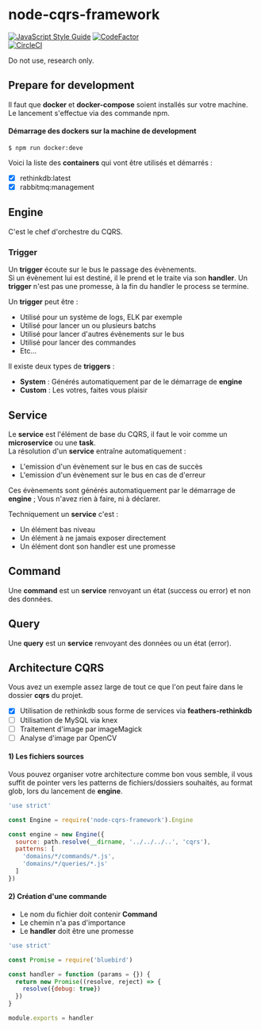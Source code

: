 # node-cqrs-framework

[![JavaScript Style Guide](https://img.shields.io/badge/code%20style-standard-brightgreen.svg)](http://standardjs.com/)
[![CodeFactor](https://www.codefactor.io/repository/github/gperreymond/node-cqrs-framework/badge)](https://www.codefactor.io/repository/github/gperreymond/node-cqrs-framework)  
[![CircleCI](https://circleci.com/gh/gperreymond/node-cqrs-framework.svg?style=svg)](https://circleci.com/gh/gperreymond/node-cqrs-framework)

Do not use, research only.  

## Prepare for development

Il faut que __docker__ et __docker-compose__ soient installés sur votre machine.  
Le lancement s'effectue via des commande npm.

#### Démarrage des dockers sur la machine de development

```
$ npm run docker:deve
```

Voici la liste des __containers__ qui vont être utilisés et démarrés :

- [x] rethinkdb:latest
- [x] rabbitmq:management

## Engine

C'est le chef d'orchestre du CQRS.

### Trigger

Un __trigger__ écoute sur le bus le passage des évènements.  
Si un évènement lui est destiné, il le prend et le traite via son __handler__.
Un __trigger__ n'est pas une promesse, à la fin du handler le process se termine.

Un __trigger__ peut être :

- Utilisé pour un système de logs, ELK par exemple
- Utilisé pour lancer un ou plusieurs batchs
- Utilisé pour lancer d'autres évènements sur le bus
- Utilisé pour lancer des commandes
- Etc...

Il existe deux types de __triggers__ :

- __System__ : Générés automatiquement par de le démarrage de __engine__
- __Custom__ : Les votres, faites vous plaisir

## Service

Le __service__ est l'élément de base du CQRS, il faut le voir comme un __microservice__ ou une __task__.  
La résolution d'un __service__ entraîne automatiquement :

- L'emission d'un évènement sur le bus en cas de succès
- L'emission d'un évènement sur le bus en cas de d'erreur

Ces évènements sont générés automatiquement par le démarrage de __engine__ ; Vous n'avez rien à faire, ni à déclarer.

Techniquement un __service__ c'est :

- Un élément bas niveau
- Un élément à ne jamais exposer directement
- Un élément dont son handler est une promesse

## Command

Une __command__ est un __service__ renvoyant un état (success ou error) et non des données.

## Query

Une __query__ est un __service__ renvoyant des données ou un état (error).

## Architecture CQRS

Vous avez un exemple assez large de tout ce que l'on peut faire dans le dossier __cqrs__ du projet.

- [x] Utilisation de rethinkdb sous forme de services via __feathers-rethinkdb__
- [ ] Utilisation de MySQL via knex
- [ ] Traitement d'image par imageMagick
- [ ] Analyse d'image par OpenCV

#### 1) Les fichiers sources

Vous pouvez organiser votre architecture comme bon vous semble, il vous suffit de pointer vers les patterns de fichiers/dossiers souhaités, au format glob, lors du lancement de __engine__.

```javascript
'use strict'

const Engine = require('node-cqrs-framework').Engine

const engine = new Engine({
  source: path.resolve(__dirname, '../../../..', 'cqrs'),
  patterns: [
    'domains/*/commands/*.js',
    'domains/*/queries/*.js'
  ]
})
```

#### 2) Création d'une commande

- Le nom du fichier doit contenir __Command__
- Le chemin n'a pas d'importance
- Le __handler__ doit être une promesse

```javascript
'use strict'

const Promise = require('bluebird')

const handler = function (params = {}) {
  return new Promise((resolve, reject) => {
    resolve({debug: true})
  })
}

module.exports = handler
```
